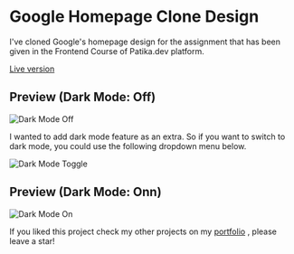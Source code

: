 # Google Homepage Clone Design

I've cloned Google's homepage design for the assignment that has been given in the Frontend Course of Patika.dev platform.

[Live version]()

## Preview (Dark Mode: Off)

![Dark Mode Off]()

I wanted to add dark mode feature as an extra. So if you want to switch to dark mode, you could use the following dropdown menu below.

![Dark Mode Toggle]()

## Preview (Dark Mode: Onn)

![Dark Mode On]()

If you liked this project check my other projects on my [portfolio](https://ardacanbakis.com) , please leave a star!
